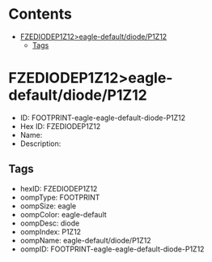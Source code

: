 



Contents
========

* [FZEDIODEP1Z12>eagle-default/diode/P1Z12](#fzediodep1z12eagle-defaultdiodep1z12)
	* [Tags](#tags)

# FZEDIODEP1Z12>eagle-default/diode/P1Z12

- ID: FOOTPRINT-eagle-eagle-default-diode-P1Z12
- Hex ID: FZEDIODEP1Z12
- Name: 
- Description: 

## Tags

- hexID: FZEDIODEP1Z12
- oompType: FOOTPRINT
- oompSize: eagle
- oompColor: eagle-default
- oompDesc: diode
- oompIndex: P1Z12
- oompName: eagle-default/diode/P1Z12
- oompID: FOOTPRINT-eagle-eagle-default-diode-P1Z12
